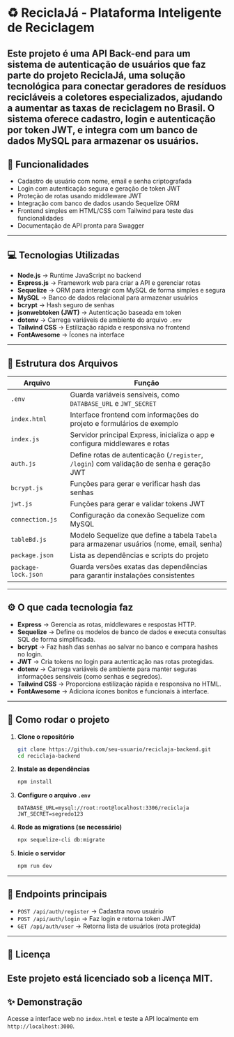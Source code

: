 # ♻️ ReciclaJá - Plataforma Inteligente de Reciclagem

Este projeto é uma API Back-end para um sistema de autenticação de usuários que faz parte do projeto **ReciclaJá**, uma solução tecnológica para conectar geradores de resíduos recicláveis a coletores especializados, ajudando a aumentar as taxas de reciclagem no Brasil.
O sistema oferece cadastro, login e autenticação por token JWT, e integra com um banco de dados MySQL para armazenar os usuários.
---
## 🌟 Funcionalidades
- Cadastro de usuário com nome, email e senha criptografada
- Login com autenticação segura e geração de token JWT
- Proteção de rotas usando middleware JWT
- Integração com banco de dados usando Sequelize ORM
- Frontend simples em HTML/CSS com Tailwind para teste das funcionalidades
- Documentação de API pronta para Swagger
---
## 💻 Tecnologias Utilizadas
- **Node.js** → Runtime JavaScript no backend
- **Express.js** → Framework web para criar a API e gerenciar rotas
- **Sequelize** → ORM para interagir com MySQL de forma simples e segura
- **MySQL** → Banco de dados relacional para armazenar usuários
- **bcrypt** → Hash seguro de senhas
- **jsonwebtoken (JWT)** → Autenticação baseada em token
- **dotenv** → Carrega variáveis de ambiente do arquivo `.env`
- **Tailwind CSS** → Estilização rápida e responsiva no frontend
- **FontAwesome** → Ícones na interface
---
## 📁 Estrutura dos Arquivos
| Arquivo           | Função                                                                                      |
|-------------------|---------------------------------------------------------------------------------------------|
| `.env`           | Guarda variáveis sensíveis, como `DATABASE_URL` e `JWT_SECRET`                              |
| `index.html`     | Interface frontend com informações do projeto e formulários de exemplo                      |
| `index.js`       | Servidor principal Express, inicializa o app e configura middlewares e rotas                 |
| `auth.js`        | Define rotas de autenticação (`/register`, `/login`) com validação de senha e geração JWT    |
| `bcrypt.js`      | Funções para gerar e verificar hash das senhas                                              |
| `jwt.js`         | Funções para gerar e validar tokens JWT                                                     |
| `connection.js`  | Configuração da conexão Sequelize com MySQL                                                 |
| `tableBd.js`     | Modelo Sequelize que define a tabela `Tabela` para armazenar usuários (nome, email, senha)  |
| `package.json`   | Lista as dependências e scripts do projeto                                                  |
| `package-lock.json` | Guarda versões exatas das dependências para garantir instalações consistentes           |

---
## ⚙️ O que cada tecnologia faz
- **Express** → Gerencia as rotas, middlewares e respostas HTTP.
- **Sequelize** → Define os modelos de banco de dados e executa consultas SQL de forma simplificada.
- **bcrypt** → Faz hash das senhas ao salvar no banco e compara hashes no login.
- **JWT** → Cria tokens no login para autenticação nas rotas protegidas.
- **dotenv** → Carrega variáveis de ambiente para manter seguras informações sensíveis (como senhas e segredos).
- **Tailwind CSS** → Proporciona estilização rápida e responsiva no HTML.
- **FontAwesome** → Adiciona ícones bonitos e funcionais à interface.
---
## 🚀 Como rodar o projeto
1. **Clone o repositório**
    ```bash
    git clone https://github.com/seu-usuario/reciclaja-backend.git
    cd reciclaja-backend
    ```
2. **Instale as dependências**
    ```bash
    npm install
    ```
3. **Configure o arquivo `.env`**
    ```
    DATABASE_URL=mysql://root:root@localhost:3306/reciclaja
    JWT_SECRET=segredo123
    ```
4. **Rode as migrations (se necessário)**
    ```bash
    npx sequelize-cli db:migrate
    ```
5. **Inicie o servidor**
    ```bash
    npm run dev
    ```
---
## 📢 Endpoints principais
- `POST /api/auth/register` → Cadastra novo usuário
- `POST /api/auth/login` → Faz login e retorna token JWT
- `GET /api/auth/user` → Retorna lista de usuários (rota protegida)
---
## 📃 Licença
Este projeto está licenciado sob a licença MIT.
---
## ✨ Demonstração
Acesse a interface web no `index.html` e teste a API localmente em `http://localhost:3000`.
